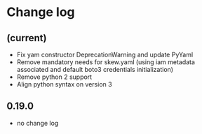 # Change log

## (current)

- Fix yam constructor DeprecationWarning and update PyYaml
- Remove mandatory needs for skew.yaml (using iam metadata associated and default boto3 credentials initialization)
- Remove python 2 support
- Align python syntax on version 3

## 0.19.0

- no change log
